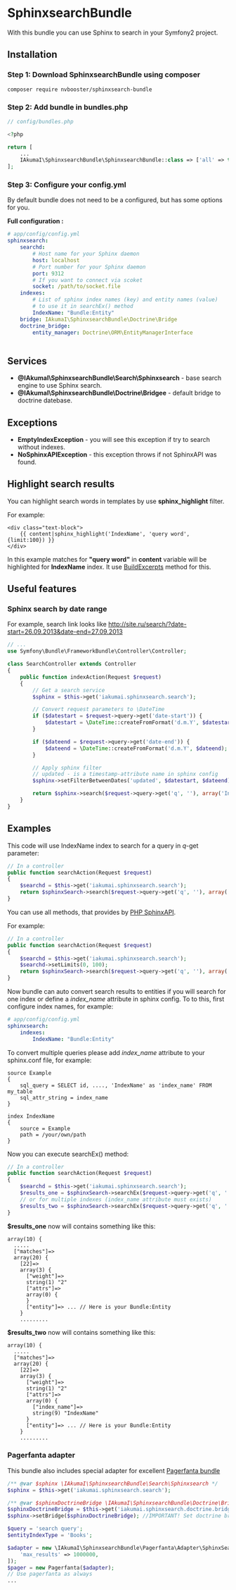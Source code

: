 SphinxsearchBundle
==================

With this bundle you can use Sphinx to search in your Symfony2 project.

Installation
------------

### Step 1: Download SphinxsearchBundle using composer

```iakumai/sphinxsearch-bundle
composer require nvbooster/sphinxsearch-bundle
```

### Step 2: Add bundle in bundles.php
``` php
// config/bundles.php

<?php

return [
	...
	IAkumaI\SphinxsearchBundle\SphinxsearchBundle::class => ['all' => true],
];
```

### Step 3: Configure your config.yml
By default bundle does not need to be a configured, but has some options for you.

**Full configuration :**
``` yml
# app/config/config.yml
sphinxsearch:
    searchd:
        # Host name for your Sphinx daemon
        host: localhost
        # Port number for your Sphinx daemon
        port: 9312
        # If you want to connect via scoket
        socket: /path/to/socket.file
    indexes:
        # List of sphinx index names (key) and entity names (value)
        # to use it in searchEx() method
        IndexName: "Bundle:Entity"
    bridge: IAkumaI\SphinxsearchBundle\Doctrine\Bridge
    doctrine_bridge:
		entity_manager: Doctrine\ORM\EntityManagerInterface
    
```

Services
--------

- **@IAkumaI\SphinxsearchBundle\Search\Sphinxsearch** - base search engine to use Sphinx search.
- **@IAkumaI\SphinxsearchBundle\Doctrine\Bridgee** - default bridge to doctrine datebase.

Exceptions
----------

- **EmptyIndexException** - you will see this exception if try to search without indexes.
- **NoSphinxAPIException** - this exception throws if not SphinxAPI was found.

Highlight search results
------------------------

You can highlight search words in templates by use **sphinx_highlight** filter.

For example:
``` twig
<div class="text-block">
    {{ content|sphinx_highlight('IndexName', 'query word', {limit:100}) }}
</div>
```

In this example matches for **"query word"** in **content** variable will be highlighted for **IndexName** index. It use [BuildExcerpts](https://github.com/romainneutron/Sphinx-Search-API-PHP-Client/blob/master/sphinxapi.php#L1309) method for this.

Useful features
---------------

### Sphinx search by date range

For example, search link looks like http://site.ru/search/?date-start=26.09.2013&date-end=27.09.2013
``` php
// ...
use Symfony\Bundle\FrameworkBundle\Controller\Controller;

class SearchController extends Controller
{
    public function indexAction(Request $request)
    {
        // Get a search service
        $sphinx = $this->get('iakumai.sphinxsearch.search');

        // Convert request parameters to \DateTime
        if ($datestart = $request->query->get('date-start')) {
            $datestart = \DateTime::createFromFormat('d.m.Y', $datestart);
        }

        if ($dateend = $request->query->get('date-end')) {
            $dateend = \DateTime::createFromFormat('d.m.Y', $dateend);
        }

        // Apply sphinx filter
        // updated - is a timestamp-attribute name in sphinx config
        $sphinx->setFilterBetweenDates('updated', $datestart, $dateend);

        return $sphinx->search($request->query->get('q', ''), array('IndexName'));
    }
}
```

Examples
--------

This code will use IndexName index to search for a query in *q*-get parameter:
``` php
// In a controller
public function searchAction(Request $request)
{
    $searchd = $this->get('iakumai.sphinxsearch.search');
    return $sphinxSearch->search($request->query->get('q', ''), array('IndexName'));
}
```

You can use all methods, that provides by [PHP SphinxAPI](https://github.com/romainneutron/Sphinx-Search-API-PHP-Client).

For example:
```php
// In a controller
public function searchAction(Request $request)
{
    $searchd = $this->get('iakumai.sphinxsearch.search');
    $searchd->setLimits(0, 100);
    return $sphinxSearch->search($request->query->get('q', ''), array('IndexName'));
}
```

Now bundle can auto convert search results to entities if you will search for one index or define a *index_name* attribute in sphinx config.
To to this, first configure index names, for example:
``` yml
# app/config/config.yml
sphinxsearch:
    indexes:
        IndexName: "Bundle:Entity"
```

To convert multiple queries please add *index_name* attribute to your sphinx.conf file, for example:
```
source Example
{
    sql_query = SELECT id, ...., 'IndexName' as 'index_name' FROM my_table
    sql_attr_string = index_name
}

index IndexName
{
    source = Example
    path = /your/own/path
}
```

Now you can execute searchEx() method:
``` php
// In a controller
public function searchAction(Request $request)
{
    $searchd = $this->get('iakumai.sphinxsearch.search');
    $results_one = $sphinxSearch->searchEx($request->query->get('q', ''), 'IndexName');
    // or for multiple indexes (index_name attribute must exists)
    $results_two = $sphinxSearch->searchEx($request->query->get('q', ''), array('IndexName', 'SeconIndexName'));
}
```

**$results_one** now will contains something like this:
```
array(10) {
  .....
  ["matches"]=>
  array(20) {
    [22]=>
    array(3) {
      ["weight"]=>
      string(1) "2"
      ["attrs"]=>
      array(0) {
      }
      ["entity"]=> ... // Here is your Bundle:Entity
    }
    .........
```

**$results_two** now will contains something like this:
```
array(10) {
  .....
  ["matches"]=>
  array(20) {
    [22]=>
    array(3) {
      ["weight"]=>
      string(1) "2"
      ["attrs"]=>
      array(0) {
        ["index_name"]=>
        string(9) "IndexName"
      }
      ["entity"]=> ... // Here is your Bundle:Entity
    }
    .........
```

### Pagerfanta adapter

This bundle also includes special adapter for excellent [Pagerfanta bundle](https://github.com/whiteoctober/WhiteOctoberPagerfantaBundle)

``` php
/** @var $sphinx \IAkumaI\SphinxsearchBundle\Search\Sphinxsearch */
$sphinx = $this->get('iakumai.sphinxsearch.search');

/** @var $sphinxDoctrineBridge \IAkumaI\SphinxsearchBundle\Doctrine\Bridge */
$sphinxDoctrineBridge = $this->get('iakumai.sphinxsearch.doctrine.bridge');
$sphinx->setBridge($sphinxDoctrineBridge); //IMPORTANT! Set doctrine bridge.

$query = 'search query';
$entityIndexType = 'Books';

$adapter = new \IAkumaI\SphinxsearchBundle\Pagerfanta\Adapter\SphinxSearchAdapter($sphinx, $query, $entityIndexType, [
    'max_results' => 1000000,
]);
$pager = new Pagerfanta($adapter);
// Use pagerfanta as always
...
```
